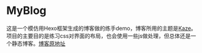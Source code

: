 # MyBlog
这是一个模仿用Hexo框架生成的博客做的练手demo，博客所用的主题是[Kaze](https://github.com/theme-kaze)。项目的主要目的是练习css对界面的布局，也会使用一些js做处理，但总体还是一个静态博客。[博客原地址](https://baizuige.github.io/)
